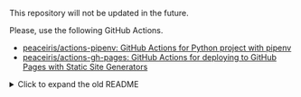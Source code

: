 This repository will not be updated in the future.

Please, use the following GitHub Actions.

- [peaceiris/actions-pipenv: GitHub Actions for Python project with pipenv](https://github.com/peaceiris/actions-pipenv)
- [peaceiris/actions-gh-pages: GitHub Actions for deploying to GitHub Pages with Static Site Generators](https://github.com/peaceiris/actions-gh-pages)



<details>
<summary>Click to expand the old README</summary>



[![license](https://img.shields.io/github/license/peaceiris/actions-mkdocs-gh-pages.svg)](https://github.com/peaceiris/actions-mkdocs-gh-pages/blob/master/LICENSE)
[![release](https://img.shields.io/github/release/peaceiris/actions-mkdocs-gh-pages.svg)](https://github.com/peaceiris/actions-mkdocs-gh-pages/releases/latest)
[![GitHub release date](https://img.shields.io/github/release-date/peaceiris/actions-mkdocs-gh-pages.svg)](https://github.com/peaceiris/actions-mkdocs-gh-pages/releases)



## GitHub Actions for MkDocs and GitHub Pages

Build markdown documentation with [Material for MkDocs] and deploy to GitHub Pages automatically.

[Material for MkDocs]: https://github.com/squidfunk/mkdocs-material

![material.png](https://raw.githubusercontent.com/peaceiris/actions-mkdocs-gh-pages/master/material.png)



## Sample repository

[peaceiris/mkdocs-material-boilerplate: MkDocs Material Boilerplate (Starter Kit)]

>  Deploy documentation to hosting platforms (Netlify, GitHub Pages, GitLab Pages, and AWS Amplify Console) with CircleCI, Docker, pipenv, GitHub Actions

[peaceiris/mkdocs-material-boilerplate: MkDocs Material Boilerplate (Starter Kit)]: https://github.com/peaceiris/mkdocs-material-boilerplate



## Getting started

### (1) Add deploy Key

1. Generate deploy key `ssh-keygen -t rsa -b 4096 -C "your@email.com" -f mkdocs -N ""`
2. Go to "Settings > Deploy Keys" of repository.
3. Add your public key within "Allow write access" option.
4. Go to "Settings > Secrets" of repository.
5. Add your private deploy key as `ACTIONS_DEPLOY_KEY`

### (2) Workflow

```hcl
workflow "MkDocs workflow" {
  on = "push"
  resolves = ["Build and deploy"]
}

action "branch-filter" {
  uses = "actions/bin/filter@master"
  args = "branch master"
}

action "Build and deploy" {
  needs = "branch-filter"
  uses = "peaceiris/actions-mkdocs-gh-pages@v1.2.0"
  env = {
    MKDOCS_BUILD_OPTIONS = "--config-file ./mkdocs-sample.yml"
  }
  secrets = ["ACTIONS_DEPLOY_KEY"]
}

```

### (3) Push to master branch

When you push to master branch, GitHub Actions runs.



## License

[MIT License - peaceiris/actions-mkdocs-gh-pages]

[MIT License - peaceiris/actions-mkdocs-gh-pages]: https://github.com/peaceiris/actions-mkdocs-gh-pages/blob/master/LICENSE



## About the author

- [peaceiris's homepage](https://peaceiris.com/)



</details>
